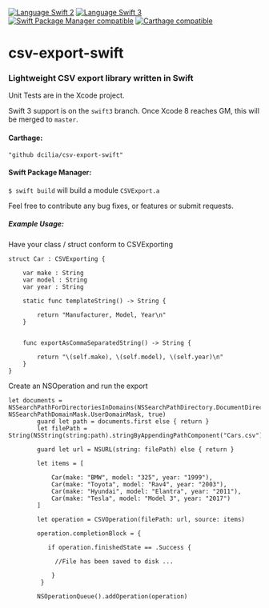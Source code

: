 
[![Language Swift 2](https://img.shields.io/badge/Language-Swift%202-orange.svg)](https://developer.apple.com/swift) [![Language Swift 3](https://img.shields.io/badge/Language-Swift%203-orange.svg)](https://developer.apple.com/swift)
[![Swift Package Manager compatible](https://img.shields.io/badge/Swift%20Package%20Manager-compatible-brightgreen.svg)](https://github.com/apple/swift-package-manager)
[![Carthage compatible](https://img.shields.io/badge/Carthage-compatible-4BC51D.svg?style=flat)](https://github.com/Carthage/Carthage)


# csv-export-swift
### Lightweight CSV export library written in Swift

Unit Tests are in the Xcode project.

Swift 3 support is on the ``` swift3 ``` branch.  Once Xcode 8 reaches GM, this will be merged to ``` master ```.

#### Carthage:
``` "github dcilia/csv-export-swift" ```

#### Swift Package Manager:
``` $ swift build ``` will build a module
``` CSVExport.a ```


Feel free to contribute any bug fixes, or features or submit requests.


##### Example Usage:

Have your class / struct conform to CSVExporting

``` 
struct Car : CSVExporting {
    
    var make : String
    var model : String
    var year : String
    
    static func templateString() -> String {
        
        return "Manufacturer, Model, Year\n"
    }
    
    
    func exportAsCommaSeparatedString() -> String {
        
        return "\(self.make), \(self.model), \(self.year)\n"
    }
}
 ```

 Create an NSOperation and run the export

 ``` 
 let documents = NSSearchPathForDirectoriesInDomains(NSSearchPathDirectory.DocumentDirectory, NSSearchPathDomainMask.UserDomainMask, true)
         guard let path = documents.first else { return }
         let filePath = String(NSString(string:path).stringByAppendingPathComponent("Cars.csv"))
         
         guard let url = NSURL(string: filePath) else { return }
         
         let items = [
             
             Car(make: "BMW", model: "325", year: "1999"),
             Car(make: "Toyota", model: "Rav4", year: "2003"),
             Car(make: "Hyundai", model: "Elantra", year: "2011"),
             Car(make: "Tesla", model: "Model 3", year: "2017")
         ]
         
         let operation = CSVOperation(filePath: url, source: items)

         operation.completionBlock = {
                     
            if operation.finishedState == .Success {
                         
              //File has been saved to disk ...

             }
          }
         
         NSOperationQueue().addOperation(operation)
         
 ```
